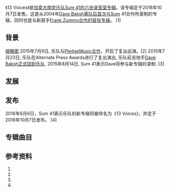 《13
Voices》是[加拿大](../Page/加拿大.md "wikilink")[朋克乐队](https://zh.wikipedia.org/wiki/朋克 "wikilink")[Sum
41的六张](../Page/魔数41.md "wikilink")[录音室专辑](https://zh.wikipedia.org/wiki/录音室专辑 "wikilink")。该专辑定于2016年10月7日发售。这是从2004年[Dave
Baksh离队后首次与Sum](https://zh.wikipedia.org/wiki/Dave_Baksh "wikilink")
41合作所录制的专辑，同时也是与新鼓手[Frank
Zummo合作的首张专辑](https://zh.wikipedia.org/wiki/Frank_Zummo "wikilink")。
\[1\]

## 背景

[缩略图](https://zh.wikipedia.org/wiki/File:Sum41_2013.png "fig:缩略图")
2015年7月9日,
乐队与[PledgeMusic合作](https://zh.wikipedia.org/wiki/PledgeMusic "wikilink")，开启了复出巡演。\[2\] 2015年7月23日,
乐队在Alternate Press Awards进行了复出演出, 乐队前吉他手[Dave
Baksh正式回到乐队](https://zh.wikipedia.org/wiki/Dave_Baksh "wikilink").
2015年8月14日, Sum 41表示Dave将参与新专辑的录制. \[3\]

## 发展

## 发布

2016年6月6日，Sum 41表示乐队的新专辑将被命名为《13 Voices》，并定于2016年10月7日发布。 \[4\]

## 专辑曲目

## 参考资料

1.
2.
3.
4.
